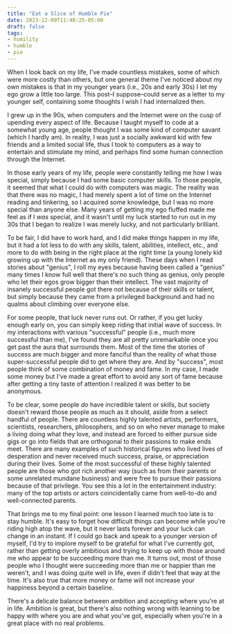```yaml
---
title: "Eat a Slice of Humble Pie"
date: 2023-12-09T11:48:25-05:00
draft: false
tags:
- humility
- humble
- pie
---
```


When I look back on my life, I've made countless mistakes, some of which were
more costly than others, but one general theme I've noticed about my own
mistakes is that in my younger years (i.e., 20s and early 30s) I let my ego grow
a little too large. This post–I suppose–could serve as a letter to my younger
self, containing some thoughts I wish I had internalized then.

I grew up in the 90s, when computers and the Internet were on the cusp of
upending every aspect of life. Because I taught myself to code at a somewhat
young age, people thought I was some kind of computer savant (which I hardly
am). In reality, I was just a socially awkward kid with few friends and a
limited social life, thus I took to computers as a way to entertain and
stimulate my mind, and perhaps find some human connection through the Internet.

In those early years of my life, people were constantly telling me how I was
special, simply because I had some basic computer skills. To those people, it
seemed that what I could do with computers was magic. The reality was that there
was no magic, I had merely spent a lot of time on the Internet reading and
tinkering, so I acquired some knowledge, but I was no more special than anyone
else. Many years of getting my ego fluffed made me feel as if I _was_ special,
and it wasn't until my luck started to run out in my 30s that I began
to realize I was merely lucky, and not particularly brilliant.

To be fair, I did have to work hard, and I did make things happen in my life,
but it had a lot less to do with any skills, talent, abilities, intellect, etc.,
and more to do with being in the right place at the right time (a young lonely
kid growing up with the Internet as my only friend). These days when I read
stories about "genius", I roll my eyes because having been called a "genius"
many times I know full well that there's no such thing as genius, only people
who let their egos grow bigger than their intellect. The vast majority of
insanely successful people got there not because of their skills or talent, but
simply because they came from a privileged background and had no qualms about
climbing over everyone else.

For some people, that luck never runs out. Or rather, if you get lucky enough
early on, you can simply keep riding that initial wave of success. In my
interactions with various "successful" people (i.e., much more successful than
me), I've found they are all pretty unremarkable once you get past the aura that
surrounds them. Most of the time the stories of success are much bigger and more
fanciful than the reality of what those super-successful people did to get where
they are. And by "success", most people think of some combination of money and
fame. In my case, I made some money but I've made a great effort to avoid any
sort of fame because after getting a tiny taste of attention I realized it was
better to be anonymous.

To be clear, some people _do_ have incredible talent or skills, but society
doesn't reward those people as much as it should, aside from a select handful of
people. There are countless highly talented artists, performers, scientists,
researchers, philosophers, and so on who never manage to make a living doing
what they love, and instead are forced to either pursue side gigs or go into
fields that are orthogonal to their passions to make ends meet. There are many
examples of such historical figures who lived lives of desperation and never
received much success, praise, or appreciation during their lives. Some of the
most successful of these highly talented people are those who got rich another
way (such as from their parents or some unrelated mundane business) and were
free to pursue their passions because of that privilege. You see this a lot in
the entertainment industry: many of the top artists or actors coincidentally
came from well-to-do and well-connected parents.

That brings me to my final point: one lesson I learned much too late is to stay
humble. It's easy to forget how difficult things can become while you're riding
high atop the wave, but it never lasts forever and your luck can change in an
instant. If I could go back and speak to a younger version of myself, I'd try to
implore myself to be grateful for what I've currently got, rather than getting
overly ambitious and trying to keep up with those around me who appear to be
succeeding more than me. It turns out, most of those people who I thought were
succeeding more than me or happier than me weren't, and I was doing quite well
in life, even if didn't feel that way at the time. It's also true that more
money or fame will not increase your happiness beyond a certain baseline.

There's a delicate balance between ambition and accepting where you're at in
life. Ambition is great, but there's also nothing wrong with learning to be
happy with where you are and what you've got, especially when you're in a great
place with no real problems.
